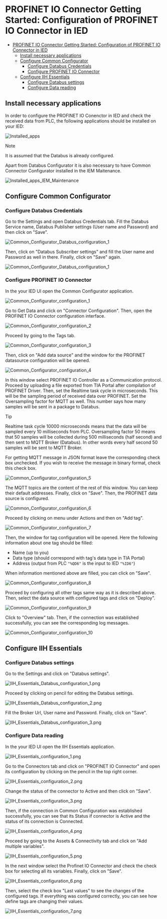 # PROFINET IO Connector Getting Started: Configuration of PROFINET IO Connector in IED

- [PROFINET IO Connector Getting Started: Configuration of PROFINET IO Connector in IED](#profinet-io-connector-getting-started-configuration-of-profinet-io-connector-in-ied)
  - [Install necessary applications](#install-necessary-applications)
  - [Configure Common Configurator](#configure-common-configurator)
    - [Configure Databus Credentials](#configure-databus-credentials)
    - [Configure PROFINET IO Connector](#configure-profinet-io-connector)
  - [Configure IIH Essentials](#configure-iih-essentials)
    - [Configure Databus settings](#configure-databus-settings)
    - [Configure Data reading](#configure-data-reading)

## Install necessary applications

In order to configure the PROFINET IO Conenctor in IED and check the received data from PLC, the following applications should be installed on your IED:

![Installed_apps](graphics/Installed_apps.png)

> [!NOTE]  
> It is assumed that the Databus is already configured.

Apart from Databus Configurator it is also necessary to have Common Connector Configurator installed in the IEM Maitenance. 

![Installed_apps_IEM_Maintenance](graphics/Installed_apps_IEM_Maintenance.png)

## Configure Common Configurator

### Configure Databus Credentials

Go to the Settings and open Databus Credentials tab. Fill the Databus Service name, Databus Publisher settings (User name and Password) and then click on "Save".

![Common_Configurator_Databus_configuration_1](graphics/Common_Configurator_Databus_configuration_1.png)

Then, click on "Databus Subscriber settings" and fill the User name and Password as well in there. Finally, click on "Save" again.

![Common_Configurator_Databus_configuration_1](graphics/Common_Configurator_Databus_configuration_2.png)

### Configure PROFINET IO Connector

In the your IED UI open the Common Configurator application.

![Common_Configurator_configuration_1](graphics/Common_Configurator_configuration_1.png)

Go to Get Data and click on "Connector Configuration". Then, open the PROFINET IO Connector configuration interface.

![Common_Configurator_configuration_2](graphics/Common_Configurator_configuration_2.png)

Proceed by going to the Tags tab.

![Common_Configurator_configuration_3](graphics/Common_Configurator_configuration_3.png)

Then, click on "Add data source" and the window for the PROFINET datasource configuration will be opened.

![Common_Configurator_configuration_4](graphics/Common_Configurator_configuration_4.png)

In this window select PROFINET IO Controller as a Communication protocol. Proceed by uploading a file exported from TIA Portal after compilation of PROFINET Driver. Then, set the Realtime task cycle in microseconds. This will be the sampling period of received data over PROFINET. Set the Oversampling factor for MQTT as well. This number says how many samples will be sent in a package to Databus.

> [!TIP]
> Realtime task cycle 10000 microseconds means that the data will be sampled every 10 milliseconds from PLC. Oversampling factor 50 means that 50 samples will be collected during 500 milliseconds (half second) and then sent to MQTT Broker (Databus). In other words every half second 50 samples will be sent to MQTT Broker.

For getting MQTT message in JSON format leave the corresponding check box unchecked. If you wish to receive the message in binary format, check this check box.

![Common_Configurator_configuration_5](graphics/Common_Configurator_configuration_5.png)

The MQTT topics are the content of the rest of this window. You can keep their default addresses. Finally, click on "Save". Then, the PROFINET data source is configured.

![Common_Configurator_configuration_6](graphics/Common_Configurator_configuration_6.png)

Proceed by clicking on menu under Actions and then on "Add tag".

![Common_Configurator_configuration_7](graphics/Common_Configurator_configuration_7.png)

Then, the window for tag configuration will be opened. Here the following information about one tag should be filled:
- Name (up to you)
- Data type (should correspond with tag's data type in TIA Portal)
- Address (output from PLC `"%QD6"` is the input to IED `"%ID6"`)

When information mentioned above are filled, you can click on "Save".

![Common_Configurator_configuration_8](graphics/Common_Configurator_configuration_8.png)

Proceed by configuring all other tags same way as it is described above. Then, select the data source with configured tags and click on "Deploy".

![Common_Configurator_configuration_9](graphics/Common_Configurator_configuration_9.png)

Click to "Overview" tab. Then, if the connection was established successfully, you can see the corresponding log messages.

![Common_Configurator_configuration_10](graphics/Common_Configurator_configuration_10.png)

## Configure IIH Essentials

### Configure Databus settings

Go to the Settings and click on "Databus settings".

![IIH_Essentials_Databus_configuration_1.png](graphics/IIH_Essentials_Databus_configuration_1.png)

Proceed by clicking on pencil for editing the Databus settings.

![IIH_Essentials_Databus_configuration_2.png](graphics/IIH_Essentials_Databus_configuration_2.png)

Fill the Broker Url, User name and Password. Finally, click on "Save".

![IIH_Essentials_Databus_configuration_3.png](graphics/IIH_Essentials_Databus_configuration_3.png)

### Configure Data reading

In the your IED UI open the IIH Essentials application.

![IIH_Essentials_configuration_1.png](graphics/IIH_Essentials_configuration_1.png)

Go to the Connectors tab and click on "PROFINET IO Connector" and open its configuration by clicking on the pencil in the top right corner.

![IIH_Essentials_configuration_2.png](graphics/IIH_Essentials_configuration_2.png)

Change the status of the connector to Active and then click on "Save".

![IIH_Essentials_configuration_3.png](graphics/IIH_Essentials_configuration_3.png)

Then, if the connection in Common Configuration was established successfully, you can see that its Status if connector is Active and the status of its connection is Connected.

![IIH_Essentials_configuration_4.png](graphics/IIH_Essentials_configuration_4.png)

Proceed by going to the Assets & Connectivity tab and click on "Add multiple variables".

![IIH_Essentials_configuration_5.png](graphics/IIH_Essentials_configuration_5.png)

In the next window select the Profinet IO Connector and check the check box for selecting all its variables. Finally, click on "Save".

![IIH_Essentials_configuration_6.png](graphics/IIH_Essentials_configuration_6.png)

Then, select the check box "Last values" to see the changes of the configured tags. If everything was configured correctly, you can see how define tags are changing their values.

![IIH_Essentials_configuration_7.png](graphics/IIH_Essentials_configuration_7.png)

